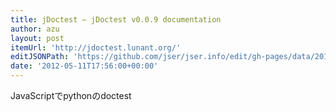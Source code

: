 ```yaml
---
title: jDoctest — jDoctest v0.0.9 documentation
author: azu
layout: post
itemUrl: 'http://jdoctest.lunant.org/'
editJSONPath: 'https://github.com/jser/jser.info/edit/gh-pages/data/2012/05/index.json'
date: '2012-05-11T17:56:00+00:00'
---
```

JavaScriptでpythonのdoctest

